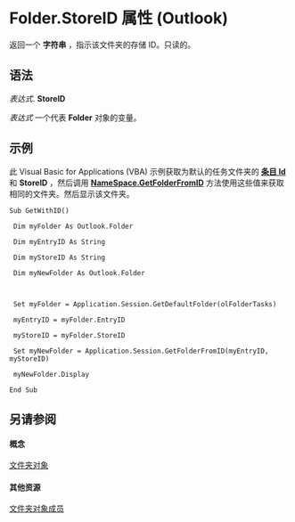 
# Folder.StoreID 属性 (Outlook)

返回一个 **字符串** ，指示该文件夹的存储 ID。只读的。


## 语法

 _表达式_. **StoreID**

 _表达式_ 一个代表 **Folder** 对象的变量。


## 示例

此 Visual Basic for Applications (VBA) 示例获取为默认的任务文件夹的 **[条目 Id](338ade5a-b267-8bc2-35b7-221c071506aa.md)** 和 **StoreID** ，然后调用 **[NameSpace.GetFolderFromID](0fb2d3b5-2967-1943-922a-7ec03e514e62.md)** 方法使用这些值来获取相同的文件夹。然后显示该文件夹。


```
Sub GetWithID() 
 
 Dim myFolder As Outlook.Folder 
 
 Dim myEntryID As String 
 
 Dim myStoreID As String 
 
 Dim myNewFolder As Outlook.Folder 
 
 
 
 Set myFolder = Application.Session.GetDefaultFolder(olFolderTasks) 
 
 myEntryID = myFolder.EntryID 
 
 myStoreID = myFolder.StoreID 
 
 Set myNewFolder = Application.Session.GetFolderFromID(myEntryID, myStoreID) 
 
 myNewFolder.Display 
 
End Sub
```


## 另请参阅


#### 概念


[文件夹对象](3cf6cda8-6d70-666e-2643-9d9c5b9cacfc.md)
#### 其他资源


[文件夹对象成员](788acd42-377a-1803-7713-50e45086e2d1.md)